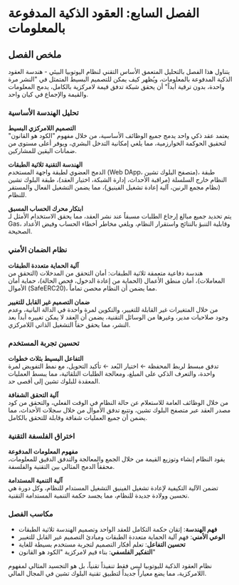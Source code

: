 # الفصل السابع: العقود الذكية المدفوعة بالمعلومات

## ملخص الفصل

يتناول هذا الفصل بالتحليل المتعمق الأساس التقني لنظام اليوتوبيا البيئي - هندسة العقود الذكية المدفوعة بالمعلومات، ويُظهر كيف يمكن للتصميم البسيط المتمثل في "النشر مرة واحدة، بدون ترقية أبداً" أن يحقق شبكة تدفق قيمة لامركزية بالكامل، يدمج المعلومات والقيمة والإجماع في كيان واحد.

### تحليل الهندسة الأساسية

**التصميم اللامركزي البسيط**  
يعتمد عقد ذكي واحد يدمج جميع الوظائف الأساسية، من خلال مفهوم "الكود هو القانون" لتحقيق الحوكمة الخوارزمية، مما يلغي إمكانية التدخل البشري، ويوفر أعلى مستوى من ضمانات اليقين للمشاركين.

**الهندسة التقنية ثلاثية الطبقات**  
الدمج العضوي لطبقة واجهة المستخدم (Web DApp، متصفح البلوك تشين)، طبقة النظام خارج السلسلة (مراقبة الأحداث، إدارة الشبكة، اختيار العقد)، طبقة البلوك تشين (نظام مجمع الرنين، آلية إعادة تشغيل الفينيق)، مما يضمن التشغيل الفعال والمستقر للنظام.

**ابتكار محرك الحساب المسبق**  
يتم تحديد جميع مبالغ إرجاع الطلبات مسبقاً عند نشر العقد، مما يحقق الاستخدام الأمثل لـ Gas، وقابلية التنبؤ بالنتائج واستقرار النظام، ويلغي مخاطر أخطاء الحساب وفيض الأعداد الصحيحة.

### نظام الضمان الأمني

**آلية الحماية متعددة الطبقات**  
هندسة دفاعية متعمقة ثلاثية الطبقات: أمان التحقق من المدخلات (التحقق من المعاملات)، أمان منطق الأعمال (الحماية من إعادة الدخول، فحص الحالة)، حماية أمان الأموال (SafeERC20)، مما يضمن أن النظام محصن تماماً.

**ضمان التصميم غير القابل للتغيير**  
من خلال المتغيرات غير القابلة للتغيير، والتكوين لمرة واحدة في الدالة البانية، وعدم وجود صلاحيات مدير، وغيرها من الوسائل التقنية، يضمن أن العقد لا يمكن تغييره أبداً بعد النشر، مما يحقق حقاً التشغيل الذاتي اللامركزي.

### تحسين تجربة المستخدم

**التفاعل البسيط بثلاث خطوات**  
تدفق مبسط لربط المحفظة ← اختيار البُعد ← تأكيد التحويل، مع نمط التفويض لمرة واحدة، والتعرف الذكي على المبلغ، ومعالجة الطلبات التلقائية، مما يبسط العمليات المعقدة للبلوك تشين إلى أقصى حد.

**آلية التحقق الشفافة**  
من خلال الوظائف العامة للاستعلام عن حالة النظام في الوقت الفعلي، والتحقق من كود مصدر العقد عبر متصفح البلوك تشين، وتتبع تدفق الأموال من خلال سجلات الأحداث، مما يضمن أن جميع العمليات شفافة وقابلة للتحقق بالكامل.

### اختراق الفلسفة التقنية

**مفهوم المعلومات المدفوعة**  
يقود النظام إنشاء وتوزيع القيمة من خلال الجمع والمعالجة والتدفق الدقيق للمعلومات، محققاً الدمج المثالي بين التقنية والفلسفة.

**آلية التنمية المستدامة**  
تضمن الآلية التكيفية لإعادة تشغيل الفينيق التشغيل المستدام للنظام، وكل دورة هي تحسين وولادة جديدة للنظام، مما يجسد حكمة التنمية المستدامة التقنية.

### مكاسب الفصل

* **فهم الهندسة**: إتقان حكمة التكامل للعقد الواحد وتصميم الهندسة ثلاثية الطبقات
* **الوعي الأمني**: فهم آلية الحماية متعددة الطبقات ومبادئ التصميم غير القابل للتغيير
* **تحسين التفاعل**: تعلم أفكار التصميم لتجربة مستخدم بسيطة للغاية
* **التفكير الفلسفي**: بناء قيم لامركزية "الكود هو القانون"

نظام العقود الذكية لليوتوبيا ليس فقط تنفيذاً تقنياً، بل هو التجسيد المثالي لمفهوم اللامركزية، مما يضع معياراً جديداً لتطبيق تقنية البلوك تشين في المجال المالي.